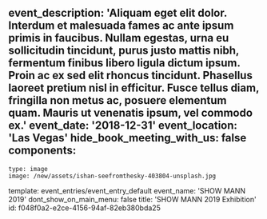 event_description: 'Aliquam eget elit dolor. Interdum et malesuada fames ac ante ipsum primis in faucibus. Nullam egestas, urna eu sollicitudin tincidunt, purus justo mattis nibh, fermentum finibus libero ligula dictum ipsum. Proin ac ex sed elit rhoncus tincidunt. Phasellus laoreet pretium nisl in efficitur. Fusce tellus diam, fringilla non metus ac, posuere elementum quam. Mauris ut venenatis ipsum, vel commodo ex.'
event_date: '2018-12-31'
event_location: 'Las Vegas'
hide_book_meeting_with_us: false
components:
  -
    type: image
    image: /new/assets/ishan-seefromthesky-403804-unsplash.jpg
template: event_entries/event_entry_default
event_name: 'SHOW MANN 2019'
dont_show_on_main_menu: false
title: 'SHOW MANN 2019 Exhibition'
id: f048f0a2-e2ce-4156-94af-82eb380bda25
